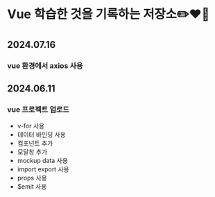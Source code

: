 # Vue 학습한 것을 기록하는 저장소✏️❤️‍🔥

## 2024.07.16

### vue 환경에서 axios 사용

## 2024.06.11

### vue 프로젝트 업로드

- v-for 사용
- 데이터 바인딩 사용
- 컴포넌트 추가
- 모달창 추가
- mockup data 사용
- import export 사용
- props 사용
- $emit 사용
